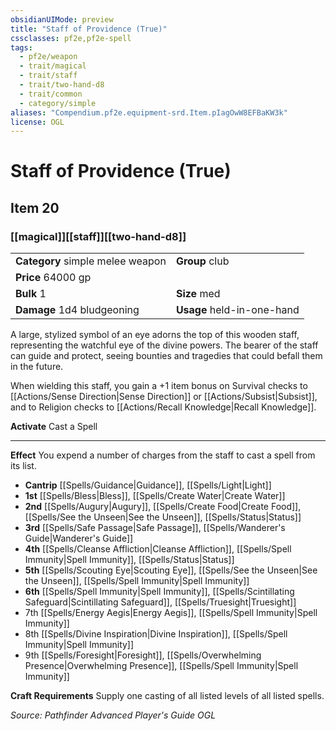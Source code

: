 ```yaml
---
obsidianUIMode: preview
title: "Staff of Providence (True)"
cssclasses: pf2e,pf2e-spell
tags:
  - pf2e/weapon
  - trait/magical
  - trait/staff
  - trait/two-hand-d8
  - trait/common
  - category/simple
aliases: "Compendium.pf2e.equipment-srd.Item.pIagOwW8EFBaKW3k"
license: OGL
---
```

# Staff of Providence (True)
## Item 20
### [[magical]][[staff]][[two-hand-d8]]

|  |  |
| -- | -- |
| **Category** simple melee weapon | **Group** club |
| **Price** 64000 gp |  |
| **Bulk** 1 | **Size** med |
| **Damage** 1d4 bludgeoning  | **Usage** held-in-one-hand |



A large, stylized symbol of an eye adorns the top of this wooden staff, representing the watchful eye of the divine powers. The bearer of the staff can guide and protect, seeing bounties and tragedies that could befall them in the future.

When wielding this staff, you gain a +1 item bonus on Survival checks to [[Actions/Sense Direction|Sense Direction]] or [[Actions/Subsist|Subsist]], and to Religion checks to [[Actions/Recall Knowledge|Recall Knowledge]].

**Activate** Cast a Spell

* * *

**Effect** You expend a number of charges from the staff to cast a spell from its list.

*   **Cantrip** [[Spells/Guidance|Guidance]], [[Spells/Light|Light]]
*   **1st** [[Spells/Bless|Bless]], [[Spells/Create Water|Create Water]]
*   **2nd** [[Spells/Augury|Augury]], [[Spells/Create Food|Create Food]], [[Spells/See the Unseen|See the Unseen]], [[Spells/Status|Status]]
*   **3rd** [[Spells/Safe Passage|Safe Passage]], [[Spells/Wanderer's Guide|Wanderer's Guide]]
*   **4th** [[Spells/Cleanse Affliction|Cleanse Affliction]], [[Spells/Spell Immunity|Spell Immunity]], [[Spells/Status|Status]]
*   **5th** [[Spells/Scouting Eye|Scouting Eye]], [[Spells/See the Unseen|See the Unseen]], [[Spells/Spell Immunity|Spell Immunity]]
*   **6th** [[Spells/Spell Immunity|Spell Immunity]], [[Spells/Scintillating Safeguard|Scintillating Safeguard]], [[Spells/Truesight|Truesight]]
*   7th [[Spells/Energy Aegis|Energy Aegis]], [[Spells/Spell Immunity|Spell Immunity]]
*   8th [[Spells/Divine Inspiration|Divine Inspiration]], [[Spells/Spell Immunity|Spell Immunity]]
*   9th [[Spells/Foresight|Foresight]], [[Spells/Overwhelming Presence|Overwhelming Presence]], [[Spells/Spell Immunity|Spell Immunity]]

**Craft Requirements** Supply one casting of all listed levels of all listed spells.

*Source: Pathfinder Advanced Player's Guide*
*OGL*